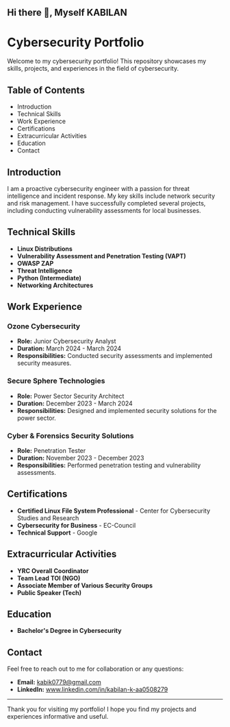 ## Hi there 👋, Myself KABILAN

# Cybersecurity Portfolio

Welcome to my cybersecurity portfolio! This repository showcases my skills, projects, and experiences in the field of cybersecurity.

## Table of Contents
- Introduction
- Technical Skills
- Work Experience
- Certifications
- Extracurricular Activities
- Education
- Contact

## Introduction
I am a proactive cybersecurity engineer with a passion for threat intelligence and incident response. My key skills include network security and risk management. I have successfully completed several projects, including conducting vulnerability assessments for local businesses.

## Technical Skills
- **Linux Distributions**
- **Vulnerability Assessment and Penetration Testing (VAPT)**
- **OWASP ZAP**
- **Threat Intelligence**
- **Python (Intermediate)**
- **Networking Architectures**

## Work Experience
### Ozone Cybersecurity
- **Role:** Junior Cybersecurity Analyst
- **Duration:** March 2024 - March 2024
- **Responsibilities:** Conducted security assessments and implemented security measures.

### Secure Sphere Technologies
- **Role:** Power Sector Security Architect
- **Duration:** December 2023 - March 2024
- **Responsibilities:** Designed and implemented security solutions for the power sector.

### Cyber & Forensics Security Solutions
- **Role:** Penetration Tester
- **Duration:** November 2023 - December 2023
- **Responsibilities:** Performed penetration testing and vulnerability assessments.

## Certifications
- **Certified Linux File System Professional** - Center for Cybersecurity Studies and Research
- **Cybersecurity for Business** - EC-Council
- **Technical Support** - Google

## Extracurricular Activities
- **YRC Overall Coordinator**
- **Team Lead TOI (NGO)**
- **Associate Member of Various Security Groups**
- **Public Speaker (Tech)**

## Education
- **Bachelor's Degree in Cybersecurity** 

## Contact
Feel free to reach out to me for collaboration or any questions:
- **Email:** kabik0779@gmail.com
- **LinkedIn:** www.linkedin.com/in/kabilan-k-aa0508279
  

---

Thank you for visiting my portfolio! I hope you find my projects and experiences informative and useful.

